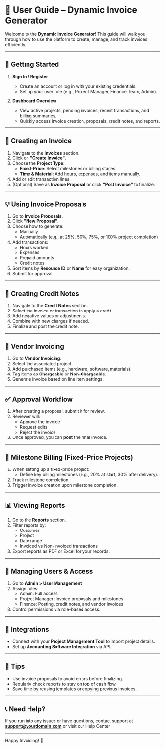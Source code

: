 # 📘 User Guide – Dynamic Invoice Generator

Welcome to the **Dynamic Invoice Generator**! This guide will walk you through how to use the platform to create, manage, and track invoices efficiently.

---

## 🚀 Getting Started

1. **Sign In / Register**

   - Create an account or log in with your existing credentials.
   - Set up your user role (e.g., Project Manager, Finance Team, Admin).

2. **Dashboard Overview**
   - View active projects, pending invoices, recent transactions, and billing summaries.
   - Quickly access invoice creation, proposals, credit notes, and reports.

---

## 🧾 Creating an Invoice

1. Navigate to the **Invoices** section.
2. Click on **"Create Invoice"**.
3. Choose the **Project Type**:
   - **Fixed-Price**: Select milestones or billing stages.
   - **Time & Material**: Add hours, expenses, and items manually.
4. Add or edit transaction lines.
5. (Optional) Save as **Invoice Proposal** or click **"Post Invoice"** to finalize.

---

## 💡 Using Invoice Proposals

1. Go to **Invoice Proposals**.
2. Click **"New Proposal"**.
3. Choose how to generate:
   - Manually
   - Automatically (e.g., at 25%, 50%, 75%, or 100% project completion)
4. Add transactions:
   - Hours worked
   - Expenses
   - Prepaid amounts
   - Credit notes
5. Sort items by **Resource ID** or **Name** for easy organization.
6. Submit for approval.

---

## 🔁 Creating Credit Notes

1. Navigate to the **Credit Notes** section.
2. Select the invoice or transaction to apply a credit.
3. Add negative values or adjustments.
4. Combine with new charges if needed.
5. Finalize and post the credit note.

---

## 🛒 Vendor Invoicing

1. Go to **Vendor Invoicing**.
2. Select the associated project.
3. Add purchased items (e.g., hardware, software, materials).
4. Tag items as **Chargeable** or **Non-Chargeable**.
5. Generate invoice based on line item settings.

---

## ✅ Approval Workflow

1. After creating a proposal, submit it for review.
2. Reviewer will:
   - Approve the invoice
   - Request edits
   - Reject the invoice
3. Once approved, you can **post** the final invoice.

---

## 📅 Milestone Billing (Fixed-Price Projects)

1. When setting up a fixed-price project:
   - Define key billing milestones (e.g., 20% at start, 30% after delivery).
2. Track milestone completion.
3. Trigger invoice creation upon milestone completion.

---

## 📊 Viewing Reports

1. Go to the **Reports** section.
2. Filter reports by:
   - Customer
   - Project
   - Date range
   - Invoiced vs Non-Invoiced transactions
3. Export reports as PDF or Excel for your records.

---

## 🔐 Managing Users & Access

1. Go to **Admin > User Management**
2. Assign roles:
   - Admin: Full access
   - Project Manager: Invoice proposals and milestones
   - Finance: Posting, credit notes, and vendor invoices
3. Control permissions via role-based access.

---

## 🔧 Integrations

- Connect with your **Project Management Tool** to import project details.
- Set up **Accounting Software Integration** via API.

---

## 🧠 Tips

- Use invoice proposals to avoid errors before finalizing.
- Regularly check reports to stay on top of cash flow.
- Save time by reusing templates or copying previous invoices.

---

## 📞 Need Help?

If you run into any issues or have questions, contact support at **support@yourdomain.com** or visit our Help Center.

---

Happy Invoicing! 💼
